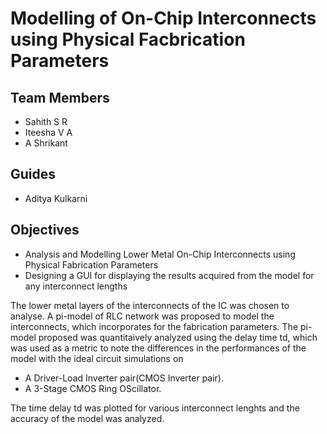 # Modelling of On-Chip Interconnects using Physical Facbrication Parameters
## Team Members

* Sahith S R
* Iteesha V A
* A Shrikant

## Guides
* Aditya Kulkarni

## Objectives

* Analysis and Modelling Lower Metal On-Chip Interconnects using Physical Fabrication Parameters
* Designing a GUI for displaying the results acquired from the model for any interconnect lengths

The lower metal layers of the interconnects of the IC was chosen to analyse. A pi-model of RLC network was proposed to model the interconnects, which incorporates
for the fabrication parameters. The pi-model proposed was quantitaively analyzed using the delay time td, which was used as a metric to note the differences in the performances
of the model with the ideal circuit simulations on
* A Driver-Load Inverter pair(CMOS Inverter pair).
* A 3-Stage CMOS Ring OScillator.

The time delay td was plotted for various interconnect lenghts and the accuracy of the model was analyzed. 

